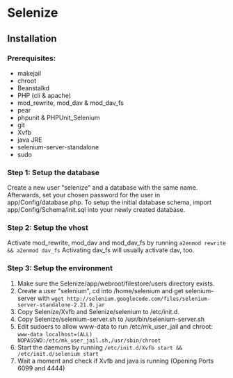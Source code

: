# Selenize

## Installation

### Prerequisites:

*   makejail
*   chroot
*   Beanstalkd
*   PHP (cli & apache)
*   mod_rewrite, mod_dav & mod_dav_fs
*   pear
*   phpunit & PHPUnit_Selenium
*   git
*   Xvfb
*   java JRE
*   selenium-server-standalone
*   sudo

### Step 1: Setup the database

Create a new user "selenize" and a database with the same name.
Afterwards, set your chosen password for the user in app/Config/database.php.
To setup the initial database schema, import app/Config/Schema/init.sql into your newly created database.

### Step 2: Setup the vhost

Activate mod_rewrite, mod_dav and mod_dav_fs by running `a2enmod rewrite && a2enmod dav_fs`
Activating dav_fs will usually activate dav, too.

### Step 3: Setup the environment

1.  Make sure the Selenize/app/webroot/filestore/users directory exists.
2.  Create a user "selenium", cd into /home/selenium and get selenium-server with `wget http://selenium.googlecode.com/files/selenium-server-standalone-2.21.0.jar`
3.  Copy Selenize/Xvfb and Selenize/selenium to /etc/init.d.
4.  Copy Selenize/selenium-server.sh to /usr/bin/selenium-server.sh
5.  Edit sudoers to allow www-data to run /etc/mk_user_jail and chroot: `www-data localhost=(ALL) NOPASSWD:/etc/mk_user_jail.sh,/usr/sbin/chroot`
6.  Start the daemons by running `/etc/init.d/Xvfb start && /etc/init.d/selenium start`
7.  Wait a moment and check if Xvfb and java is running (Opening Ports 6099 and 4444)


